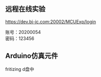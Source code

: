 ## 远程在线实验
https://dev.bj-jc.com:20002/MCUExp/login <br>

账号：20200054 <br>
密码：123456

## Arduino仿真元件

fritizing d盘中

##

